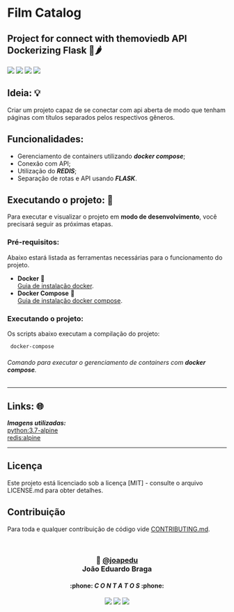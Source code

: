 # Film Catalog

## Project for connect with themoviedb API Dockerizing Flask 🐳🌶

<p float="left">
 <img src="https://img.shields.io/badge/Docker-2CA5E0?style=for-the-badge&logo=docker&logoColor=white">
 <img src="https://img.shields.io/badge/Flask-808080?style=for-the-badge&logo=flask&logoColor=white">
 <img src="https://img.shields.io/badge/Python-316192?style=for-the-badge&logo=python&logoColor=white">
 <img src="https://img.shields.io/badge/redis-%23DD0031.svg?&style=for-the-badge&logo=redis&logoColor=white">
</p>

## Ideia: 💡
Criar um projeto capaz de se conectar com api aberta de modo que tenham páginas com títulos separados pelos respectivos gêneros.

## Funcionalidades:
- Gerenciamento de containers utilizando ***docker compose***;
- Conexão com API;
- Utilização do ***REDIS***;
- Separação de rotas e API usando ***FLASK***.

## Executando o projeto: 🚀
Para executar e visualizar o projeto em **modo de desenvolvimento**, você precisará seguir as próximas etapas.

### Pré-requisitos:
Abaixo estará listada as ferramentas necessárias para o funcionamento do projeto.
- **Docker** 🐳<br>
  [Guia de instalação docker](https://docs.docker.com/get-docker/).
- **Docker Compose** 🐳<br>
  [Guia de instalação docker compose](https://docs.docker.com/compose/install/).
  
### Executando o projeto:
Os scripts abaixo executam a compilação do projeto:
  ```sh
   docker-compose
   ```
   ###### Comando para executar o gerenciamento de containers com **docker compose**.

---
## Links: 🌐
***Imagens utilizadas:***
<br>
[<ins>python:3.7-alpine</ins>](https://hub.docker.com/_/python) 
<br>
[<ins>redis:alpine</ins>](https://hub.docker.com/_/redis)


---
## Licença
Este projeto está licenciado sob a licença [MIT] - consulte o arquivo LICENSE.md para obter detalhes.

## Contribuição 
 Para toda e qualquer contribuição de código vide [CONTRIBUTING.md](./CONTRIBUTING.md).

<br>
 <h3 align="center"> 👾 <a href="https://github.com/joapedu"><strong>@joapedu</strong></a> <br />João Eduardo Braga</h3>
<h4 align="center">:phone: <i>C O N T A T O S</i> :phone:</h4>
<div align="center">
    <a href = "mailto:joaoeduardobraga2@gmail.com"><img src="https://img.shields.io/badge/-Gmail-F80000?style=for-the-badge&logo=gmail&logoColor=white" target="_blank"></a>
    <a href="https://www.linkedin.com/in/joão-eduardo-braga/" target="_blank"><img src="https://img.shields.io/badge/-LinkedIn-%230077B5?style=for-the-badge&logo=linkedin&logoColor=white" target="_blank"></a>
    <a href="https://wa.me/5584981480327/" target="_blank"><img src="https://img.shields.io/badge/-WhatsApp-4EA94B?style=for-the-badge&logo=WhatsApp&logoColor=white" target="_blank"></a>
</div>